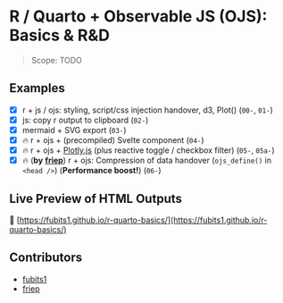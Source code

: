 # R / Quarto + Observable JS (OJS): Basics & R&D

> Scope: TODO

## Examples

- [x] r + js / ojs: styling, script/css injection handover, d3, Plot() (`00-`, `01-`)
- [x] js: copy r output to clipboard (`02-`)
- [x] mermaid + SVG export (`03-`)
- [x] 🔥 r + ojs + (precompiled) Svelte component (`04-`)
- [x] 🔥 r + ojs + [Plotly.js](https://plotly.com/javascript/) (plus reactive toggle / checkbox filter) (`05-`, `05a-`)
- [x] 🔥 (**by** [**friep**](https://github.com/friep)) r + ojs: Compression of data handover (`ojs_define()` in `<head />`) (**Performance boost!**) (`06-`)

## Live Preview of HTML Outputs

🔗 [https://fubits1.github.io/r-quarto-basics/](https://fubits1.github.io/r-quarto-basics/)

## Contributors

- [fubits1](https://github.com/fubits1)
- [friep](https://github.com/friep)
